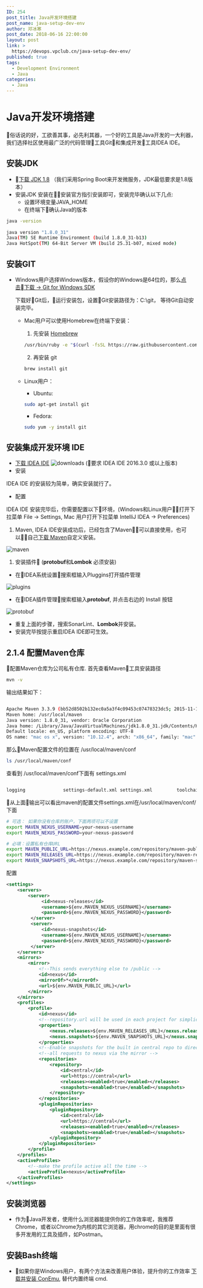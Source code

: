 ```yaml
---
ID: 254
post_title: Java开发环境搭建
post_name: java-setup-dev-env
author: 邓冰寒
post_date: 2018-06-16 22:00:00
layout: post
link: >
  https://devops.vpclub.cn/java-setup-dev-env/
published: true
tags:
  - Development Environment
  - Java
categories:
  - Java
---
```


# Java开发环境搭建

俗话说的好，工欲善其事，必先利其器，一个好的工具是Java开发的一大利器，我们选择社区使用最广泛的代码管理工具Git和集成开发工具IDEA IDE。

## 安装JDK

* [下载 JDK 1.8](https://stage.vpclub.cn/file/jdk/jdk-8u152-windows-x64.exe) （我们采用Spring Boot来开发微服务，JDK最低要求是1.8版本）
* 安装JDK 安装在安装官方指引安装即可，安装完毕确认以下几点:
    * 设置环境变量JAVA_HOME
    * 在终端下确认Java的版本

```bash
java -version
  
java version "1.8.0_31"
Java(TM) SE Runtime Environment (build 1.8.0_31-b13)
Java HotSpot(TM) 64-Bit Server VM (build 25.31-b07, mixed mode)
  ```  

## 安装GIT
  
* Windows用户选择Windows版本，假设你的Windows是64位的，那么[点击下载 -> Git for Windows SDK](https://stage.vpclub.cn/file/git/git-sdk-installer-1.0.6-64.7z.exe)

    下载好Git后，运行安装包，设置Git安装路径为：C:\git， 等待Git自动安装完毕。

  * Mac用户可以使用Homebrew在终端下安装：

    1. 先安装 [Homebrew](http://brew.sh/index_zh-cn.html)
    ```bash
    /usr/bin/ruby -e "$(curl -fsSL https://raw.githubusercontent.com/Homebrew/install/master/install)"
    ```

    2. 再安装 git

    ```bash
    brew install git
    ```
  * Linux用户：

    * Ubuntu:
    ```bash
    sudo apt-get install git
    ```
    * Fedora:
    ```bash
    sudo yum -y install git
    ```

## 安装集成开发环境 IDE

* [下载 IDEA IDE](https://www.jetbrains.com/idea/download)
  ![downloads](/images/java/setup/idea-downloads.png) (要求 IDEA IDE 2016.3.0 或以上版本)
* 安装

IDEA IDE 的安装较为简单，确实安装就行了。

* 配置
  
IDEA IDE 安装完毕后，你需要配置以下环境，(Windows和Linux用户打开下拉菜单 File -> Settings, Mac 用户打开下拉菜单 IntelliJ IDEA -> Preferences)

1. Maven, IDEA IDE安装成功后，已经包含了Maven，可以直接使用，也可以自己[下载 Maven](apache-maven-3.5.2-bin.zip)自定义安装。

![maven](/images/java/setup/idea-maven.png)

1. 安装插件 (**protobuf**和**Lombok** 必须安装)

* 在IDEA系统设置搜索框输入Pluggins打开插件管理

![plugins](/images/java/setup/idea-plugins.png)

* 在IDEA插件管理搜索框输入**protobuf**, 并点击右边的 Install 按钮

![protobuf](/images/java/setup/idea-protobuf.png)

* 重复上面的步骤，搜索SonarLint、**Lombok**并安装。
* 安装完毕按提示重启IDEA IDE即可生效。

## 2.1.4 配置Maven仓库

配置Maven仓库为公司私有仓库. 首先查看Maven工具安装路径

```bash
mvn -v
```

输出结果如下：

```bash

Apache Maven 3.3.9 (bb52d8502b132ec0a5a3f4c09453c07478323dc5; 2015-11-11T00:41:47+08:00)
Maven home: /usr/local/maven
Java version: 1.8.0_31, vendor: Oracle Corporation
Java home: /Library/Java/JavaVirtualMachines/jdk1.8.0_31.jdk/Contents/Home/jre
Default locale: en_US, platform encoding: UTF-8
OS name: "mac os x", version: "10.12.4", arch: "x86_64", family: "mac"
```

那么Maven配置文件的位置在 /usr/local/maven/conf

```bash
ls /usr/local/maven/conf
```

查看到 /usr/local/maven/conf下面有 settings.xml

```bash

logging              settings-default.xml settings.xml         toolchains.xml
```

从上面输出可以看出maven的配置文件settings.xml在/usr/local/maven/conf/下面

```bash
# 可选： 如果你没有仓库的账户，下面两项可以不设置
export MAVEN_NEXUS_USERNAME=your-nexus-username
export MAVEN_NEXUS_PASSWORD=your-nexus-password

# 必填：设置私有仓库URL
export MAVEN_PUBLIC_URL=https://nexus.example.com/repository/maven-public/
export MAVEN_RELEASES_URL=https://nexus.example.com/repository/maven-releases/
export MAVEN_SNAPSHOTS_URL=https://nexus.example.com/repository/maven-snapshots/
```

配置 

```xml
<settings>
    <servers>
        <server>
             <id>nexus-releases</id>
             <username>${env.MAVEN_NEXUS_USERNAME}</username>
             <password>${env.MAVEN_NEXUS_PASSWORD}</password>
         </server>
         <server>
             <id>nexus-snapshots</id>
             <username>${env.MAVEN_NEXUS_USERNAME}</username>
             <password>${env.MAVEN_NEXUS_PASSWORD}</password>
         </server>
    </servers>
    <mirrors>
        <mirror>
            <!--This sends everything else to /public -->
            <id>nexus</id>
            <mirrorOf>*</mirrorOf>
            <url>${env.MAVEN_PUBLIC_URL}</url>
        </mirror>
    </mirrors>
    <profiles>
        <profile>
            <id>nexus</id>
            <!--repository.url will be used in each project for simplicity-->
            <properties>
                <nexus.releases>${env.MAVEN_RELEASES_URL}</nexus.releases>
                <nexus.snapshots>${env.MAVEN_SNAPSHOTS_URL}</nexus.snapshots>
            </properties>
            <!--Enable snapshots for the built in central repo to direct -->
            <!--all requests to nexus via the mirror -->
            <repositories>
                <repository>
                    <id>central</id>
                    <url>https://central</url>
                    <releases><enabled>true</enabled></releases>
                    <snapshots><enabled>true</enabled></snapshots>
                </repository>
            </repositories>
            <pluginRepositories>
                <pluginRepository>
                    <id>central</id>
                    <url>https://central</url>
                    <releases><enabled>true</enabled></releases>
                    <snapshots><enabled>true</enabled></snapshots>
                </pluginRepository>
            </pluginRepositories>
        </profile>
    </profiles>
    <activeProfiles>
        <!--make the profile active all the time -->
        <activeProfile>nexus</activeProfile>
    </activeProfiles>
</settings>
```

## 安装浏览器

* 作为Java开发者，使用什么浏览器能提供你的工作效率呢，我推荐Chrome，或者以Chrome为内核的其它浏览器，用chrome的目的是里面有很多开发用的工具及插件，如Postman。

## 安装Bash终端

* 如果你是Windows用户，有两个方法来改善用户体验，提升你的工作效率
  [下载并安装 ConEmu](https://stage.vpclub.cn/file/conemu/ConEmuSetup.161206.exe), 替代内置终端 cmd.
